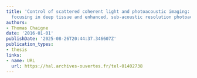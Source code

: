 ```yaml
---
title: 'Control of scattered coherent light and photoacoustic imaging: toward light
  focusing in deep tissue and enhanced, sub-acoustic resolution photoacoustic imaging'
authors:
- Thomas Chaigne
date: '2016-01-01'
publishDate: '2025-08-26T20:44:37.346607Z'
publication_types:
- thesis
links:
- name: URL
  url: https://hal.archives-ouvertes.fr/tel-01402738
---
```

